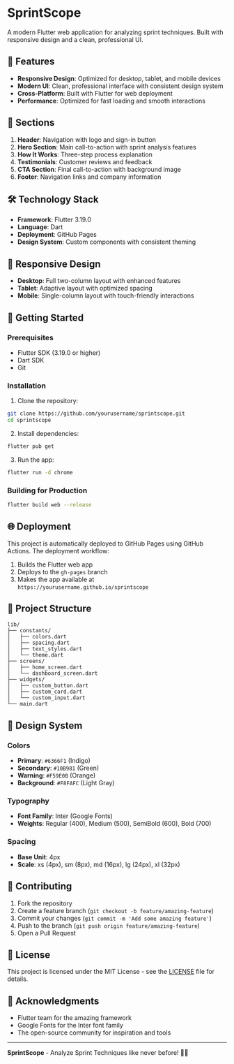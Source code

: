 # SprintScope

A modern Flutter web application for analyzing sprint techniques. Built with responsive design and a clean, professional UI.

## 🚀 Features

- **Responsive Design**: Optimized for desktop, tablet, and mobile devices
- **Modern UI**: Clean, professional interface with consistent design system
- **Cross-Platform**: Built with Flutter for web deployment
- **Performance**: Optimized for fast loading and smooth interactions

## 🎯 Sections

1. **Header**: Navigation with logo and sign-in button
2. **Hero Section**: Main call-to-action with sprint analysis features
3. **How It Works**: Three-step process explanation
4. **Testimonials**: Customer reviews and feedback
5. **CTA Section**: Final call-to-action with background image
6. **Footer**: Navigation links and company information

## 🛠️ Technology Stack

- **Framework**: Flutter 3.19.0
- **Language**: Dart
- **Deployment**: GitHub Pages
- **Design System**: Custom components with consistent theming

## 📱 Responsive Design

- **Desktop**: Full two-column layout with enhanced features
- **Tablet**: Adaptive layout with optimized spacing
- **Mobile**: Single-column layout with touch-friendly interactions

## 🚀 Getting Started

### Prerequisites

- Flutter SDK (3.19.0 or higher)
- Dart SDK
- Git

### Installation

1. Clone the repository:
```bash
git clone https://github.com/yourusername/sprintscope.git
cd sprintscope
```

2. Install dependencies:
```bash
flutter pub get
```

3. Run the app:
```bash
flutter run -d chrome
```

### Building for Production

```bash
flutter build web --release
```

## 🌐 Deployment

This project is automatically deployed to GitHub Pages using GitHub Actions. The deployment workflow:

1. Builds the Flutter web app
2. Deploys to the `gh-pages` branch
3. Makes the app available at `https://yourusername.github.io/sprintscope`

## 📁 Project Structure

```
lib/
├── constants/
│   ├── colors.dart
│   ├── spacing.dart
│   ├── text_styles.dart
│   └── theme.dart
├── screens/
│   ├── home_screen.dart
│   └── dashboard_screen.dart
├── widgets/
│   ├── custom_button.dart
│   ├── custom_card.dart
│   └── custom_input.dart
└── main.dart
```

## 🎨 Design System

### Colors
- **Primary**: `#6366F1` (Indigo)
- **Secondary**: `#10B981` (Green)
- **Warning**: `#F59E0B` (Orange)
- **Background**: `#F8FAFC` (Light Gray)

### Typography
- **Font Family**: Inter (Google Fonts)
- **Weights**: Regular (400), Medium (500), SemiBold (600), Bold (700)

### Spacing
- **Base Unit**: 4px
- **Scale**: xs (4px), sm (8px), md (16px), lg (24px), xl (32px)

## 🤝 Contributing

1. Fork the repository
2. Create a feature branch (`git checkout -b feature/amazing-feature`)
3. Commit your changes (`git commit -m 'Add some amazing feature'`)
4. Push to the branch (`git push origin feature/amazing-feature`)
5. Open a Pull Request

## 📄 License

This project is licensed under the MIT License - see the [LICENSE](LICENSE) file for details.

## 🙏 Acknowledgments

- Flutter team for the amazing framework
- Google Fonts for the Inter font family
- The open-source community for inspiration and tools

---

**SprintScope** - Analyze Sprint Techniques like never before! 🏃‍♂️
